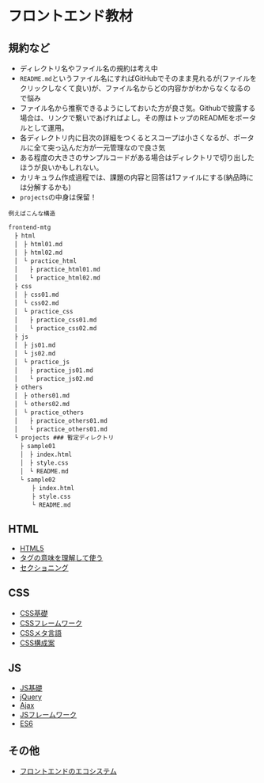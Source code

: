 # フロントエンド教材

## 規約など
- ディレクトリ名やファイル名の規約は考え中
- `README.md`というファイル名にすればGitHubでそのまま見れるが(ファイルをクリックしなくて良い)が、ファイル名からどの内容かがわからなくなるので悩み
- ファイル名から推察できるようにしておいた方が良さ気。Githubで披露する場合は、リンクで繋いであげればよし。その際はトップのREADMEをポータルとして運用。
- 各ディレクトリ内に目次の詳細をつくるとスコープは小さくなるが、ポータルに全て突っ込んだ方が一元管理なので良さ気
- ある程度の大きさのサンプルコードがある場合はディレクトリで切り出したほうが良いかもしれない。
- カリキュラム作成過程では、課題の内容と回答は1ファイルにする(納品時には分解するかも)
- `projects`の中身は保留！
```
例えばこんな構造

frontend-mtg
　├ html
　│　├ html01.md
　│　├ html02.md
　│　└ practice_html
　│　　├ practice_html01.md
　│　　└ practice_html02.md
　├ css
　│　├ css01.md
　│　└ css02.md
　│　└ practice_css
　│　　├ practice_css01.md
　│　　└ practice_css02.md
　├ js
　│　├ js01.md
　│　└ js02.md
　│　└ practice_js
　│　　├ practice_js01.md
　│　　└ practice_js02.md
　├ others
　│　├ others01.md
　│　└ others02.md
　│　└ practice_others
　│　　├ practice_others01.md
　│　　└ practice_others01.md
　└ projects ### 暫定ディレクトリ
　　├ sample01
　　│　├ index.html
　　│　├ style.css
　　│　└ README.md
　　└ sample02
　　　　├ index.html
　　　　├ style.css
　　　　└ README.md
```




## HTML
- [HTML5](https://github.com/mohira/frontend-mtg/blob/master/html/html_basic.md)
- [タグの意味を理解して使う](https://github.com/mohira/frontend-mtg/blob/master/html/html_tag.md)
- [セクショニング](https://github.com/mohira/frontend-mtg/blob/master/html/html_sectioning.md)

## CSS
- [CSS基礎](https://github.com/mohira/frontend-mtg/blob/master/css/css_basic.md)
- [CSSフレームワーク](https://github.com/mohira/frontend-mtg/blob/master/css/css_framework.md)
- [CSSメタ言語](https://github.com/mohira/frontend-mtg/blob/master/css/css_meta.md)
- [CSS構成案](https://github.com/mohira/frontend-mtg/blob/master/css/css_constitution.md)


## JS
- [JS基礎](https://github.com/mohira/frontend-mtg/blob/master/js/js_basic.md)
- [jQuery](https://github.com/mohira/frontend-mtg/blob/master/js/js_jquery.md)
- [Ajax](https://github.com/mohira/frontend-mtg/blob/master/js/ja_ajax.md)
- [JSフレームワーク](https://github.com/mohira/frontend-mtg/blob/master/js/js_framework.md)
- [ES6](https://github.com/mohira/frontend-mtg/blob/master/js/js_es6.md)

## その他
- [フロントエンドのエコシステム](https://github.com/mohira/frontend-mtg/blob/master/others/eco_system.md)

